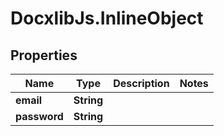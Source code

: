 # DocxlibJs.InlineObject

## Properties

Name | Type | Description | Notes
------------ | ------------- | ------------- | -------------
**email** | **String** |  | 
**password** | **String** |  | 



